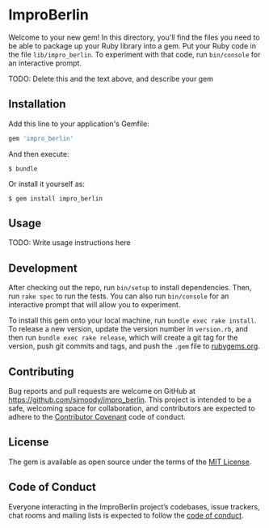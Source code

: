 # ImproBerlin

Welcome to your new gem! In this directory, you'll find the files you need to be able to package up your Ruby library into a gem. Put your Ruby code in the file `lib/impro_berlin`. To experiment with that code, run `bin/console` for an interactive prompt.

TODO: Delete this and the text above, and describe your gem

## Installation

Add this line to your application's Gemfile:

```ruby
gem 'impro_berlin'
```

And then execute:

    $ bundle

Or install it yourself as:

    $ gem install impro_berlin

## Usage

TODO: Write usage instructions here

## Development

After checking out the repo, run `bin/setup` to install dependencies. Then, run `rake spec` to run the tests. You can also run `bin/console` for an interactive prompt that will allow you to experiment.

To install this gem onto your local machine, run `bundle exec rake install`. To release a new version, update the version number in `version.rb`, and then run `bundle exec rake release`, which will create a git tag for the version, push git commits and tags, and push the `.gem` file to [rubygems.org](https://rubygems.org).

## Contributing

Bug reports and pull requests are welcome on GitHub at https://github.com/sjmoody/impro_berlin. This project is intended to be a safe, welcoming space for collaboration, and contributors are expected to adhere to the [Contributor Covenant](http://contributor-covenant.org) code of conduct.

## License

The gem is available as open source under the terms of the [MIT License](http://opensource.org/licenses/MIT).

## Code of Conduct

Everyone interacting in the ImproBerlin project’s codebases, issue trackers, chat rooms and mailing lists is expected to follow the [code of conduct](https://github.com/sjmoody/impro_berlin/blob/master/CODE_OF_CONDUCT.md).

